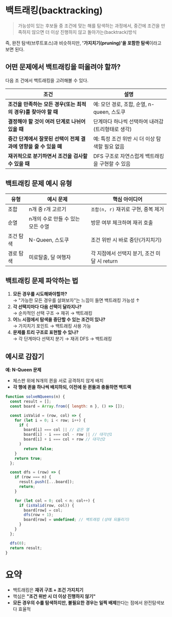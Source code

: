 # 백트래킹(backtracking)

> 가능성이 있는 후보들 중 조건에 맞는 해를 탐색하는 과정에서, 중간에 조건을 만족하지 않으면 더 이상 진행하지 않고 돌아가는(backtrack)방식

즉, 완전 탐색(브루트포스)과 비슷하지만, **'가지치기(pruning)'을 포함한 탐색**이라고 보면 된다.

## 어떤 문제에서 백트래킹을 떠올려야 할까?

다음 조 건에서 백트래킹을 고려해볼 수 있다.

| 조건                                                             | 설명                                             |
| ---------------------------------------------------------------- | ------------------------------------------------ |
| **조건을 만족하는 모든 경우(또는 최적의 경우)를 찾아야 할 때**   | 예: 모던 경로, 조합, 순열, n-queen, 스도쿠       |
| **결정해야 할 것이 여러 단계로 나뉘어 있을 때**                  | 단계마다 하나씩 선택하여 내려감(트리형태로 생각) |
| **중간 단계에서 잘못된 선택이 전체 결과에 영향을 줄 수 있을 뗴** | 예: 특정 조건 위반 시 더 이상 탐색할 필요 없음   |
| **재귀적으로 분기하면서 조건을 검사할 수 있을 때**               | DFS 구조로 자연스럽게 백트래킹을 구현할 수 있음  |

## 백트래킹 문제 예시 유형

| 유형      | 예시 문제                         | 핵심 아이디어                                |
| --------- | --------------------------------- | -------------------------------------------- |
| 조합      | n개 중 r개 고르기                 | `조합(n, r)` 재귀로 구현, 중복 제거          |
| 순열      | n개의 수로 만들 수 있는 모든 수열 | 방문 여부 체크하며 재귀 호출                 |
| 조건 탐색 | N-Queen, 스도쿠                   | 조건 위반 시 바로 중단(가지치기)             |
| 경로 탐색 | 미로탈출, 달 여행자               | 각 지점에서 선택지 분기, 조건 미달 시 return |

## 백트래킹 문제 파악하는 법

1. **모든 경우를 시도해봐야할까?**  
   → "가능한 모든 경우를 살펴보자"는 느낌이 들면 백트래킹 가능성 ↑
2. **각 선택지마다 다음 선택이 달라지나?**  
   → 순차적인 선택 구조 → 재귀 → 백트래킹
3. **어느 시점에서 탐색을 중단할 수 있는 조건이 있나?**  
   → 가지치기 포인트 → 백트래킹 사용 가능
4. **문제를 트리 구조로 표현할 수 있나?**  
   → 각 단계마다 선택지 분기 → 재귀 DFS → 백트래킹

## 예시로 감잡기

**예: N-Queen 문제**

- 체스판 위에 N개의 퀸을 서로 공격하지 않게 배치
- **각 행에 퀸을 하나씩 배치하되, 이전에 둔 퀸들과 충돌하면 백트랙**

```js
function solveNQueens(n) {
  const result = [];
  const board = Array.from({ length: n }, () => []);

  const isValid = (row, col) => {
    for (let i = 0; i < row; i++) {
      if (
        board[i] === col || // 같은 열
        board[i] - i === col - row || // 대각선1
        board[i] + i === col + row // 대각선2
      )
        return false;
    }
    return true;
  };

  const dfs = (row) => {
    if (row === n) {
      result.push([...board]);
      return;
    }

    for (let col = 0; col < n; col++) {
      if (isValid(row, col)) {
        board[row] = col;
        dfs(row + 1);
        board[row] = undefined; // 백트래킹 (상태 되돌리기)
      }
    }
  };

  dfs(0);
  return result;
}
```

# 요약

- 백트래킹은 **재귀 구조 + 조건 가지치기**
- 핵심은 **"조건 위반 시 더 이상 진행하지 않기"**
- **모든 경우의 수를 탐색하지만, 불필요한 경우는 일찍 배제**한다는 점에서 완전탐색보다 효율적
